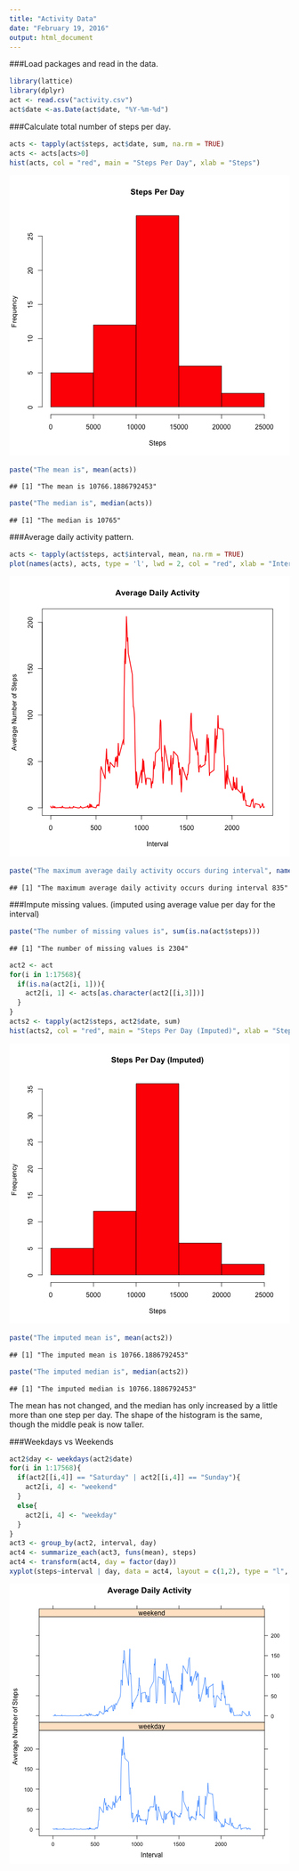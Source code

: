 ```yaml
---
title: "Activity Data"
date: "February 19, 2016"
output: html_document
---
```



###Load packages and read in the data.

```r
library(lattice)
library(dplyr)
act <- read.csv("activity.csv")
act$date <-as.Date(act$date, "%Y-%m-%d")
```

###Calculate total number of steps per day.

```r
acts <- tapply(act$steps, act$date, sum, na.rm = TRUE)
acts <- acts[acts>0]
hist(acts, col = "red", main = "Steps Per Day", xlab = "Steps")
```

![plot of chunk unnamed-chunk-2](figure/unnamed-chunk-2-1.png) 

```r
paste("The mean is", mean(acts))
```

```
## [1] "The mean is 10766.1886792453"
```

```r
paste("The median is", median(acts))
```

```
## [1] "The median is 10765"
```

###Average daily activity pattern.

```r
acts <- tapply(act$steps, act$interval, mean, na.rm = TRUE)
plot(names(acts), acts, type = 'l', lwd = 2, col = "red", xlab = "Interval", ylab = "Average Number of Steps", main = "Average Daily Activity")
```

![plot of chunk unnamed-chunk-3](figure/unnamed-chunk-3-1.png) 

```r
paste("The maximum average daily activity occurs during interval", names(which.max(acts)))
```

```
## [1] "The maximum average daily activity occurs during interval 835"
```

###Impute missing values.
(imputed using average value per day for the interval)

```r
paste("The number of missing values is", sum(is.na(act$steps)))
```

```
## [1] "The number of missing values is 2304"
```

```r
act2 <- act
for(i in 1:17568){
  if(is.na(act2[i, 1])){
    act2[i, 1] <- acts[as.character(act2[[i,3]])]
  }
}
acts2 <- tapply(act2$steps, act2$date, sum)
hist(acts2, col = "red", main = "Steps Per Day (Imputed)", xlab = "Steps")
```

![plot of chunk unnamed-chunk-4](figure/unnamed-chunk-4-1.png) 

```r
paste("The imputed mean is", mean(acts2))
```

```
## [1] "The imputed mean is 10766.1886792453"
```

```r
paste("The imputed median is", median(acts2))
```

```
## [1] "The imputed median is 10766.1886792453"
```
The mean has not changed, and the median has only increased by a little more than one step per day.  The shape of the histogram is the same, though the middle peak is now taller.

###Weekdays vs Weekends

```r
act2$day <- weekdays(act2$date)
for(i in 1:17568){
  if(act2[[i,4]] == "Saturday" | act2[[i,4]] == "Sunday"){
    act2[i, 4] <- "weekend"
  }
  else{
    act2[i, 4] <- "weekday"
  }
}
act3 <- group_by(act2, interval, day)
act4 <- summarize_each(act3, funs(mean), steps)
act4 <- transform(act4, day = factor(day))
xyplot(steps~interval | day, data = act4, layout = c(1,2), type = "l", xlab = "Interval", ylab = "Average Number of Steps", main = "Average Daily Activity")
```

![plot of chunk unnamed-chunk-5](figure/unnamed-chunk-5-1.png) 
